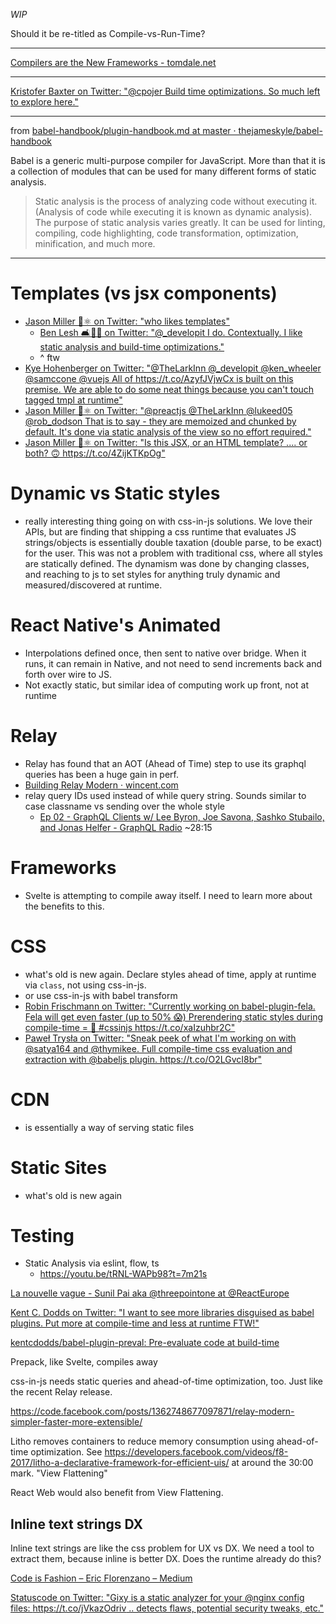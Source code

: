 _WIP_

Should it be re-titled as Compile-vs-Run-Time?

---

[Compilers are the New Frameworks \- tomdale\.net](https://tomdale.net/2017/09/compilers-are-the-new-frameworks/?utm_source=ponyfoo+weekly&utm_medium=email&utm_campaign=79)

---

[Kristofer Baxter on Twitter: "@cpojer Build time optimizations. So much left to explore here."](https://twitter.com/kristoferbaxter/status/892189558971838464)

---
from [babel-handbook/plugin-handbook.md at master · thejameskyle/babel-handbook](https://github.com/thejameskyle/babel-handbook/blob/master/translations/en/plugin-handbook.md#toc-pre-and-post-in-plugins)

Babel is a generic multi-purpose compiler for JavaScript. More than that it is a collection of modules that can be used for many different forms of static analysis.

> Static analysis is the process of analyzing code without executing it. (Analysis of code while executing it is known as dynamic analysis). The purpose of static analysis varies greatly. It can be used for linting, compiling, code highlighting, code transformation, optimization, minification, and much more.

---

# Templates (vs jsx components)
- [Jason Miller 🦊⚛ on Twitter: "who likes templates"](https://twitter.com/_developit/status/890729645750046721)
  - [Ben Lesh 🛋️👑🔥 on Twitter: "@_developit I do. Contextually. I like static analysis and build-time optimizations."](https://twitter.com/BenLesh/status/890781512580202496)
  - ^ ftw
- [Kye Hohenberger on Twitter: "@TheLarkInn @\_developit @ken\_wheeler @samccone @vuejs All of https://t\.co/AzyfJVjwCx is built on this premise\. We are able to do some neat things because you can't touch tagged tmpl at runtime"](https://twitter.com/tkh44/status/899493636240416768)
- [Jason Miller 🦊⚛ on Twitter: "@preactjs @TheLarkInn @lukeed05 @rob\_dodson That is to say \- they are memoized and chunked by default\. It's done via static analysis of the view so no effort required\."](https://twitter.com/_developit/status/898965893266292736)
- [Jason Miller 🦊⚛ on Twitter: "Is this JSX, or an HTML template? \.\.\.\. or both? 🙃 https://t\.co/4ZijKTKpOg"](https://twitter.com/_developit/status/898967071274422272)

# Dynamic vs Static styles
- really interesting thing going on with css-in-js solutions. We love their APIs, but are finding that shipping a css runtime that evaluates JS strings/objects is essentially double taxation (double parse, to be exact) for the user. This was not a problem with traditional css, where all styles are statically defined. The dynamism was done by changing classes, and reaching to js to set styles for anything truly dynamic and measured/discovered at runtime.

# React Native's Animated
- Interpolations defined once, then sent to native over bridge. When it runs, it can remain in Native, and not need to send increments back and forth over wire to JS.
- Not exactly static, but similar idea of computing work up front, not at runtime

# Relay
- Relay has found that an AOT (Ahead of Time) step to use its graphql queries has been a huge gain in perf.
- [Building Relay Modern · wincent.com](https://wincent.com/blog/relay-modern)
- relay query IDs used instead of while query string. Sounds similar to case classname vs sending over the whole style
  - [Ep 02 \- GraphQL Clients w/ Lee Byron, Joe Savona, Sashko Stubailo, and Jonas Helfer \- GraphQL Radio](http://pca.st/KvEp#t=1695) ~28:15

# Frameworks
- Svelte is attempting to compile away itself. I need to learn more about the benefits to this.

# CSS
- what's old is new again. Declare styles ahead of time, apply at runtime via `class`, not using css-in-js.
- or use css-in-js with babel transform
- [Robin Frischmann on Twitter: "Currently working on babel\-plugin\-fela\. Fela will get even faster \(up to 50% 😱\) Prerendering static styles during compile\-time = 🚀 \#cssinjs https://t\.co/xaIzuhbr2C"](https://twitter.com/rofrischmann/status/895918362299125760)
- [Paweł Trysła on Twitter: "Sneak peek of what I'm working on with @satya164 and @thymikee\. Full compile\-time css evaluation and extraction with @babeljs plugin\. https://t\.co/O2LGvcI8br"](https://twitter.com/_zamotany/status/901408316169048064)

# CDN
- is essentially a way of serving static files

# Static Sites
- what's old is new again

# Testing
- Static Analysis via eslint, flow, ts
  - https://youtu.be/tRNL-WAPb98?t=7m21s

[La nouvelle vague - Sunil Pai aka @threepointone at @ReactEurope](https://www.youtube.com/watch?v=yjVhjmM1FPc)

[Kent C. Dodds on Twitter: "I want to see more libraries disguised as babel plugins. Put more at compile-time and less at runtime FTW!"](https://twitter.com/kentcdodds/status/881211867057737728)

[kentcdodds/babel-plugin-preval: Pre-evaluate code at build-time](https://github.com/kentcdodds/babel-plugin-preval)

Prepack, like Svelte, compiles away

css-in-js needs static queries and ahead-of-time optimization, too. Just like the recent Relay release.

https://code.facebook.com/posts/1362748677097871/relay-modern-simpler-faster-more-extensible/

Litho removes containers to reduce memory consumption using  ahead-of-time optimization. See https://developers.facebook.com/videos/f8-2017/litho-a-declarative-framework-for-efficient-uis/ at around the 30:00 mark. "View Flattening"

React Web would also benefit from View Flattening.


## Inline text strings DX

Inline text strings are like the css problem for UX vs DX. We need a tool to extract them, because inline is better DX. Does the runtime already do this?


[Code is Fashion – Eric Florenzano – Medium](https://medium.com/@ericflo/code-is-fashion-3d5583e8a6f8)

[Statuscode on Twitter: "Gixy is a static analyzer for your @nginx config files: https://t.co/jVkazOdriv .. detects flaws, potential security tweaks, etc."](https://twitter.com/statuscode/status/862680882276118529)
